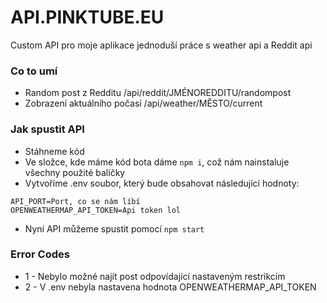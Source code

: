 # API.PINKTUBE.EU

Custom API pro moje aplikace jednoduší práce s weather api a Reddit api

### Co to umí
* Random post z Redditu /api/reddit/JMÉNOREDDITU/randompost
* Zobrazení aktuálního počasí /api/weather/MĚSTO/current


### Jak spustit API
* Stáhneme kód 
* Ve složce, kde máme kód bota dáme `npm i`, což nám nainstaluje všechny použité balíčky
* Vytvoříme .env soubor, který bude obsahovat následující hodnoty:

```
API_PORT=Port, co se nám líbí
OPENWEATHERMAP_API_TOKEN=Api token lol
```
* Nyní API můžeme spustit pomocí `npm start`

### Error Codes
* 1 - Nebylo možné najít post odpovídající nastaveným restrikcím
* 2 - V .env nebyla nastavena hodnota OPENWEATHERMAP_API_TOKEN
